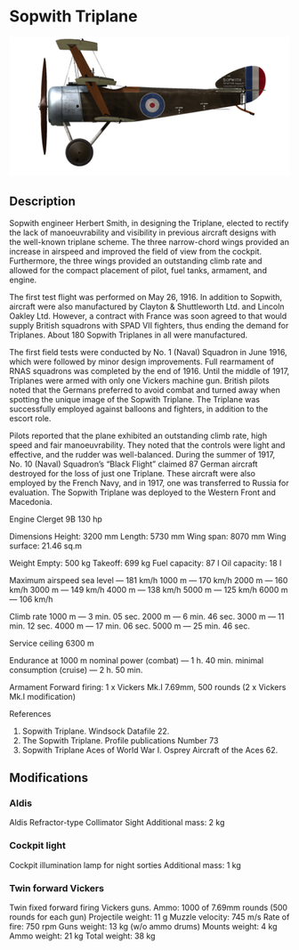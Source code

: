﻿# Sopwith Triplane

![soptriplane](../images/soptriplane.png)

## Description

Sopwith engineer Herbert Smith, in designing the Triplane, elected to rectify the lack of manoeuvrability and visibility in previous aircraft designs with the well-known triplane scheme. The three narrow-chord wings provided an increase in airspeed and improved the field of view from the cockpit. Furthermore, the three wings provided an outstanding climb rate and allowed for the compact placement of pilot, fuel tanks, armament, and engine.

The first test flight was performed on May 26, 1916. In addition to Sopwith, aircraft were also manufactured by Clayton & Shuttleworth Ltd. and Lincoln Oakley Ltd. However, a contract with France was soon agreed to that would supply British squadrons with SPAD VII fighters, thus ending the demand for Triplanes. About 180 Sopwith Triplanes in all were manufactured.

The first field tests were conducted by No. 1 (Naval) Squadron in June 1916, which were followed by minor design improvements. Full rearmament of RNAS squadrons was completed by the end of 1916. Until the middle of 1917, Triplanes were armed with only one Vickers machine gun. British pilots noted that the Germans preferred to avoid combat and turned away when spotting the unique image of the Sopwith Triplane. The Triplane was successfully employed against balloons and fighters, in addition to the escort role.

Pilots reported that the plane exhibited an outstanding climb rate, high speed and fair manoeuvrability. They noted that the controls were light and effective, and the rudder was well-balanced. During the summer of 1917, No. 10 (Naval) Squadron’s “Black Flight” claimed 87 German aircraft destroyed for the loss of just one Triplane. These aircraft were also employed by the French Navy, and in 1917, one was transferred to Russia for evaluation. The Sopwith Triplane was deployed to the Western Front and Macedonia.


Engine
Clerget 9B 130 hp

Dimensions
Height: 3200 mm
Length: 5730 mm
Wing span: 8070 mm
Wing surface: 21.46 sq.m

Weight
Empty: 500 kg
Takeoff: 699 kg
Fuel capacity: 87 l
Oil capacity: 18 l

Maximum airspeed
sea level — 181 km/h
1000 m — 170 km/h
2000 m — 160 km/h
3000 m — 149 km/h
4000 m — 138 km/h
5000 m — 125 km/h
6000 m — 106 km/h

Climb rate
1000 m —  3 min. 05 sec.
2000 m —  6 min. 46 sec.
3000 m — 11 min. 12 sec.
4000 m — 17 min. 06 sec.
5000 m — 25 min. 46 sec.

Service ceiling 6300 m

Endurance at 1000 m
nominal power (combat) — 1 h. 40 min.
minimal consumption (cruise) — 2 h. 50 min.

Armament
Forward firing: 1 х Vickers Mk.I 7.69mm, 500 rounds (2 x Vickers Mk.I modification)

References
1) Sopwith Triplane. Windsock Datafile 22.
2) The Sopwith Triplane. Profile publications Number 73
3) Sopwith Triplane Aces of World War I. Osprey Aircraft of the Aces 62.

## Modifications


### Aldis

Aldis Refractor-type Collimator Sight
Additional mass: 2 kg
﻿

### Cockpit light

Cockpit illumination lamp for night sorties
Additional mass: 1 kg
﻿

### Twin forward Vickers

Twin fixed forward firing Vickers guns.
Ammo: 1000 of 7.69mm rounds (500 rounds for each gun)
Projectile weight: 11 g
Muzzle velocity: 745 m/s
Rate of fire: 750 rpm
Guns weight: 13 kg (w/o ammo drums)
Mounts weight: 4 kg
Ammo weight: 21 kg
Total weight: 38 kg